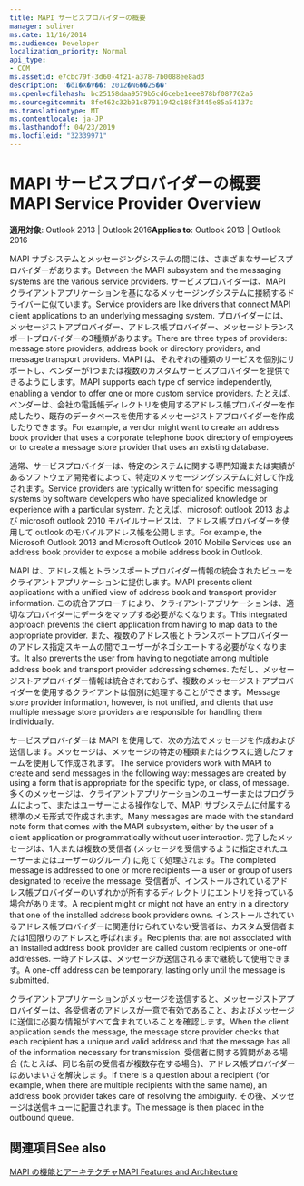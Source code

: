 ```yaml
---
title: MAPI サービスプロバイダーの概要
manager: soliver
ms.date: 11/16/2014
ms.audience: Developer
localization_priority: Normal
api_type:
- COM
ms.assetid: e7cbc79f-3d60-4f21-a378-7b0088ee8ad3
description: '�ŏI�X�V��: 2012�N6��25��'
ms.openlocfilehash: bc25158daa9579b5cd6cebe1eee878bf087762a5
ms.sourcegitcommit: 8fe462c32b91c87911942c188f3445e85a54137c
ms.translationtype: MT
ms.contentlocale: ja-JP
ms.lasthandoff: 04/23/2019
ms.locfileid: "32339971"
---
```

# <a name="mapi-service-provider-overview"></a><span data-ttu-id="bf3c4-103">MAPI サービスプロバイダーの概要</span><span class="sxs-lookup"><span data-stu-id="bf3c4-103">MAPI Service Provider Overview</span></span>

  
  
<span data-ttu-id="bf3c4-104">**適用対象**: Outlook 2013 | Outlook 2016</span><span class="sxs-lookup"><span data-stu-id="bf3c4-104">**Applies to**: Outlook 2013 | Outlook 2016</span></span> 
  
<span data-ttu-id="bf3c4-105">MAPI サブシステムとメッセージングシステムの間には、さまざまなサービスプロバイダーがあります。</span><span class="sxs-lookup"><span data-stu-id="bf3c4-105">Between the MAPI subsystem and the messaging systems are the various service providers.</span></span> <span data-ttu-id="bf3c4-106">サービスプロバイダーは、MAPI クライアントアプリケーションを基になるメッセージングシステムに接続するドライバーに似ています。</span><span class="sxs-lookup"><span data-stu-id="bf3c4-106">Service providers are like drivers that connect MAPI client applications to an underlying messaging system.</span></span> <span data-ttu-id="bf3c4-107">プロバイダーには、メッセージストアプロバイダー、アドレス帳プロバイダー、メッセージトランスポートプロバイダーの3種類があります。</span><span class="sxs-lookup"><span data-stu-id="bf3c4-107">There are three types of providers: message store providers, address book or directory providers, and message transport providers.</span></span> <span data-ttu-id="bf3c4-108">MAPI は、それぞれの種類のサービスを個別にサポートし、ベンダーが1つまたは複数のカスタムサービスプロバイダーを提供できるようにします。</span><span class="sxs-lookup"><span data-stu-id="bf3c4-108">MAPI supports each type of service independently, enabling a vendor to offer one or more custom service providers.</span></span> <span data-ttu-id="bf3c4-109">たとえば、ベンダーは、会社の電話帳ディレクトリを使用するアドレス帳プロバイダーを作成したり、既存のデータベースを使用するメッセージストアプロバイダーを作成したりできます。</span><span class="sxs-lookup"><span data-stu-id="bf3c4-109">For example, a vendor might want to create an address book provider that uses a corporate telephone book directory of employees or to create a message store provider that uses an existing database.</span></span>
  
<span data-ttu-id="bf3c4-110">通常、サービスプロバイダーは、特定のシステムに関する専門知識または実績があるソフトウェア開発者によって、特定のメッセージングシステムに対して作成されます。</span><span class="sxs-lookup"><span data-stu-id="bf3c4-110">Service providers are typically written for specific messaging systems by software developers who have specialized knowledge or experience with a particular system.</span></span> <span data-ttu-id="bf3c4-111">たとえば、microsoft outlook 2013 および microsoft outlook 2010 モバイルサービスは、アドレス帳プロバイダーを使用して outlook のモバイルアドレス帳を公開します。</span><span class="sxs-lookup"><span data-stu-id="bf3c4-111">For example, the Microsoft Outlook 2013 and Microsoft Outlook 2010 Mobile Services use an address book provider to expose a mobile address book in Outlook.</span></span> 
  
<span data-ttu-id="bf3c4-112">MAPI は、アドレス帳とトランスポートプロバイダー情報の統合されたビューをクライアントアプリケーションに提供します。</span><span class="sxs-lookup"><span data-stu-id="bf3c4-112">MAPI presents client applications with a unified view of address book and transport provider information.</span></span> <span data-ttu-id="bf3c4-113">この統合アプローチにより、クライアントアプリケーションは、適切なプロバイダーにデータをマップする必要がなくなります。</span><span class="sxs-lookup"><span data-stu-id="bf3c4-113">This integrated approach prevents the client application from having to map data to the appropriate provider.</span></span> <span data-ttu-id="bf3c4-114">また、複数のアドレス帳とトランスポートプロバイダーのアドレス指定スキームの間でユーザーがネゴシエートする必要がなくなります。</span><span class="sxs-lookup"><span data-stu-id="bf3c4-114">It also prevents the user from having to negotiate among multiple address book and transport provider addressing schemes.</span></span> <span data-ttu-id="bf3c4-115">ただし、メッセージストアプロバイダー情報は統合されておらず、複数のメッセージストアプロバイダーを使用するクライアントは個別に処理することができます。</span><span class="sxs-lookup"><span data-stu-id="bf3c4-115">Message store provider information, however, is not unified, and clients that use multiple message store providers are responsible for handling them individually.</span></span>
  
<span data-ttu-id="bf3c4-116">サービスプロバイダーは MAPI を使用して、次の方法でメッセージを作成および送信します。メッセージは、メッセージの特定の種類またはクラスに適したフォームを使用して作成されます。</span><span class="sxs-lookup"><span data-stu-id="bf3c4-116">The service providers work with MAPI to create and send messages in the following way: messages are created by using a form that is appropriate for the specific type, or class, of message.</span></span> <span data-ttu-id="bf3c4-117">多くのメッセージは、クライアントアプリケーションのユーザーまたはプログラムによって、またはユーザーによる操作なしで、MAPI サブシステムに付属する標準のメモ形式で作成されます。</span><span class="sxs-lookup"><span data-stu-id="bf3c4-117">Many messages are made with the standard note form that comes with the MAPI subsystem, either by the user of a client application or programmatically without user interaction.</span></span> <span data-ttu-id="bf3c4-118">完了したメッセージは、1人または複数の受信者 (メッセージを受信するように指定されたユーザーまたはユーザーのグループ) に宛てて処理されます。</span><span class="sxs-lookup"><span data-stu-id="bf3c4-118">The completed message is addressed to one or more recipients — a user or group of users designated to receive the message.</span></span> <span data-ttu-id="bf3c4-119">受信者が、インストールされているアドレス帳プロバイダーのいずれかが所有するディレクトリにエントリを持っている場合があります。</span><span class="sxs-lookup"><span data-stu-id="bf3c4-119">A recipient might or might not have an entry in a directory that one of the installed address book providers owns.</span></span> <span data-ttu-id="bf3c4-120">インストールされているアドレス帳プロバイダーに関連付けられていない受信者は、カスタム受信者または1回限りのアドレスと呼ばれます。</span><span class="sxs-lookup"><span data-stu-id="bf3c4-120">Recipients that are not associated with an installed address book provider are called custom recipients or one-off addresses.</span></span> <span data-ttu-id="bf3c4-121">一時アドレスは、メッセージが送信されるまで継続して使用できます。</span><span class="sxs-lookup"><span data-stu-id="bf3c4-121">A one-off address can be temporary, lasting only until the message is submitted.</span></span> 
  
<span data-ttu-id="bf3c4-122">クライアントアプリケーションがメッセージを送信すると、メッセージストアプロバイダーは、各受信者のアドレスが一意で有効であること、およびメッセージに送信に必要な情報がすべて含まれていることを確認します。</span><span class="sxs-lookup"><span data-stu-id="bf3c4-122">When the client application sends the message, the message store provider checks that each recipient has a unique and valid address and that the message has all of the information necessary for transmission.</span></span> <span data-ttu-id="bf3c4-123">受信者に関する質問がある場合 (たとえば、同じ名前の受信者が複数存在する場合)、アドレス帳プロバイダーはあいまいさを解決します。</span><span class="sxs-lookup"><span data-stu-id="bf3c4-123">If there is a question about a recipient (for example, when there are multiple recipients with the same name), an address book provider takes care of resolving the ambiguity.</span></span> <span data-ttu-id="bf3c4-124">その後、メッセージは送信キューに配置されます。</span><span class="sxs-lookup"><span data-stu-id="bf3c4-124">The message is then placed in the outbound queue.</span></span> 
  
## <a name="see-also"></a><span data-ttu-id="bf3c4-125">関連項目</span><span class="sxs-lookup"><span data-stu-id="bf3c4-125">See also</span></span>



[<span data-ttu-id="bf3c4-126">MAPI の機能とアーキテクチャ</span><span class="sxs-lookup"><span data-stu-id="bf3c4-126">MAPI Features and Architecture</span></span>](mapi-features-and-architecture.md)

